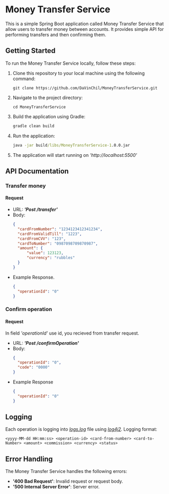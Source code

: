 # **Money Transfer Service**
This is a simple Spring Boot application called Money Transfer Service that allow users to transfer money between accounts. It provides simple API for performing transfers and then confirming them.

## **Getting Started**
To run the Money Transfer Service locally, follow these steps:
1. Clone this repository to your local machine using the following command:
   ```git
   git clone https://github.com/DaVinChil/MoneyTransferService.git
    ```
2. Navigate to the project directory:
   ```git 
   cd MoneyTransferService
   ```
3. Build the application using Gradle:
   ```gradle
   gradle clean build
   ```
4. Run the application:
    ```cmd
    java -jar build/libs/MoneyTransferService-1.0.0.jar
    ```
5. The application will start running on *'http://localhost:5500'*

## **API Documentation**
### **Transfer money**
#### **Request**
- URL: ***'Post /transfer'***
- Body:
  ```json
  {
    "cardFromNumber": "1234123412341234",
    "cardFromValidTill": "1223",
    "cardFromCVV": "123",
    "cardToNumber": "0987098709870987",
    "amount": {
        "value": 123123,
        "currency": "rubbles"
    }
  }
  ```
- Example Response.
  ```json
  {
    "operationId": "0"
  }
  ```
### **Confirm operation**
#### **Request**
In field *'operationId'* use id, you recieved from transfer request.
- URL: ***'Post /confirmOperation'***
- Body:
  ```json
  {
    "operationId": "0",
    "code": "0000"
  }
  ```
- Example Response
  ```json
  {
    "operationId": "0"
  }
  ```

## **Logging**
Each operation is logging into *[logs.log](/logs.log)* file using *[log4j2](https://logging.apache.org/log4j/2.x/)*. Logging format:
```
<yyyy-MM-dd HH:mm:ss> <operation-id> <card-from-number> <card-to-Number> <amount> <commission> <currency> <status>
```

## **Error Handling**
The Money Transfer Service handles the following errors:
- **'400 Bad Request'**: Invalid request or request body.
- **'500 Internal Server Error'**: Server error.
